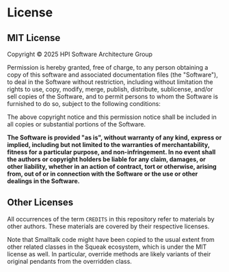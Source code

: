 # License

## MIT License

Copyright © 2025 HPI Software Architecture Group

Permission is hereby granted, free of charge, to any person obtaining a copy of this software and associated documentation files (the "Software"), to deal in the Software without restriction, including without limitation the rights to use, copy, modify, merge, publish, distribute, sublicense, and/or sell copies of the Software, and to permit persons to whom the Software is furnished to do so, subject to the following conditions:

The above copyright notice and this permission notice shall be included in all copies or substantial portions of the Software.

**The Software is provided "as is", without warranty of any kind, express or implied, including but not limited to the warranties of merchantability, fitness for a particular purpose, and non-infringement. In no event shall the authors or copyright holders be liable for any claim, damages, or other liability, whether in an action of contract, tort or otherwise, arising from,
out of or in connection with the Software or the use or other dealings in the Software.**

## Other Licenses

All occurrences of the term `CREDITS` in this repository refer to materials by other authors. These materials are covered by their respective licenses.

Note that Smalltalk code might have been copied to the usual extent from other related classes in the Squeak ecosystem, which is under the MIT license as well. In particular, override methods are likely variants of their original pendants from the overridden class.
